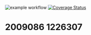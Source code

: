![example workflow](https://github.com/IsThisDemi/busas/actions/workflows/main.yml/badge.svg)
[![Coverage Status](https://coveralls.io/repos/github/IsThisDemi/busas/badge.svg?branch=main)](https://coveralls.io/github/IsThisDemi/busas?branch=main)
# 2009086 1226307
